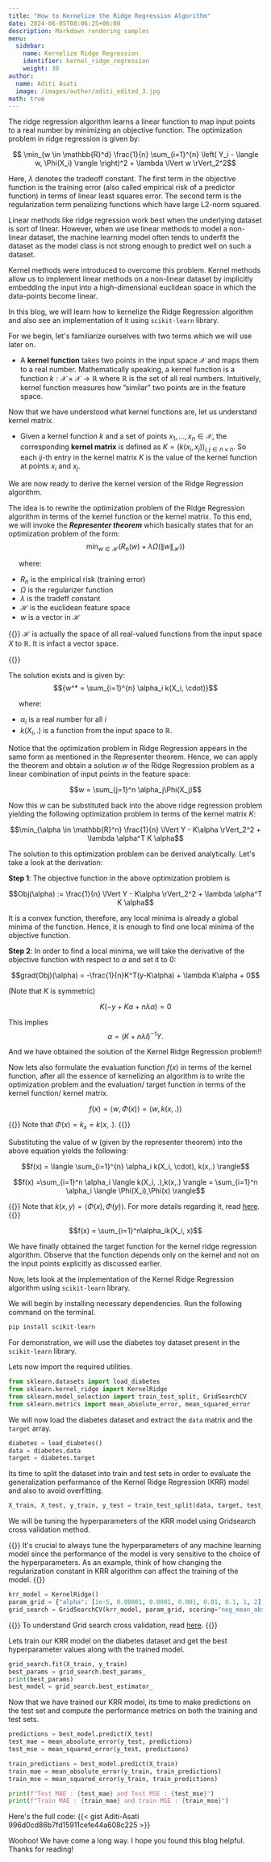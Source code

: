 ```yaml
---
title: "How to Kernelize the Ridge Regression Algorithm"
date: 2024-06-05T08:06:25+06:00
description: Markdown rendering samples
menu:
  sidebar:
    name: Kernelize Ridge Regression
    identifier: kernel_ridge_regression
    weight: 30
author:
  name: Aditi Asati
  image: /images/author/aditi_edited_3.jpg
math: true
---
```


The ridge regression algorithm learns a linear function to map input points to a real number by minimizing an objective function. The optimization problem in ridge regression is given by:

$$
\min_{w \in \mathbb{R}^d} \frac{1}{n} \sum_{i=1}^{n} \left( Y_i - \langle w, \Phi(X_i) \rangle \right)^2 + \lambda \lVert w \rVert_2^2$$

Here, $\lambda$ denotes the tradeoff constant. The first term in the objective function is the training error (also called empirical risk of a predictor function) in terms of linear least squares error. The second term is the regularization term penalizing functions which have large L2-norm squared.  

Linear methods like ridge regression work best when the underlying dataset is sort of linear. However, when we use linear methods to model a non-linear dataset, the machine learning model often tends to underfit the dataset as the model class is not strong enough to predict well on such a dataset.

Kernel methods were introduced to overcome this problem. Kernel methods allow us to implement linear methods on a non-linear dataset by implicitly embedding the input into a high-dimensional euclidean space in which the data-points become linear. 

In this blog, we will learn how to kernelize the Ridge Regression algorithm and also see an implementation of it using `scikit-learn` library.

For we begin, let's familiarize ourselves with two terms which we will use later on. 

- A **kernel function** takes two points in the input space $\mathcal{X}$ and maps them to a real number. Mathematically speaking, a kernel function is a function $k : \mathcal{X} \times \mathcal{X} \rightarrow \mathbb{R}$ where $\mathbb{R}$ is the set of all real numbers. Intuitively, kernel function measures how ”similar” two points are in the feature space.

Now that we have understood what kernel functions are, let us understand kernel matrix.

* Given a kernel function $k$ and a set of points $x_1, ..., x_n \in \mathcal{X}$, the corresponding **kernel matrix** is defined as $K = (k(x_i, x_j))_{i,j \in n \times n}$. So each $ij$-th entry in the kernel matrix $K$ is the value of the kernel function at points $x_i$ and $x_j$.

We are now ready to derive the kernel version of the Ridge Regression algorithm.

The idea is to rewrite the optimization problem of the Ridge Regression algorithm in terms of the kernel function or the kernel matrix. To this end, we will invoke the ***Representer theorem*** which basically states that for an optimization problem of the form:
$$ \min_{w \in \mathcal{H}} \left( R_n(w) + \lambda \Omega(\|w\|_{\mathcal{H}}) \right) $$ 

$\quad$ where:
- $R_n$ is the empirical risk (training error) 
- $\Omega$ is the regularizer function
- $\lambda$ is the tradeff constant
- $\mathcal{H}$ is the euclidean feature space 
- $w$ is a vector in $\mathcal{H}$ 

{{<alert type="tip">}}
$\mathcal{H}$ is actually the space of all real-valued functions from the input space $X$ to $\mathbb{R}$. It is infact a vector space.

{{</alert>}}

The solution exists and is given by:
$${w^* = \sum_{i=1}^{n} \alpha_i k(X_i, \cdot)}$$

$\quad$ where:
- $\alpha_i$ is a real number for all $i$
- $k(X_i, .)$ is a function from the input space to $\mathbb{R}$.

Notice that the optimization problem in Ridge Regression appears in the same form as mentioned in the Representer theorem. 
Hence, we can apply the theorem and obtain a solution $w$ of the Ridge Regression problem as a linear combination of input points in the feature space:

$$w = \sum_{j=1}^n \alpha_j\Phi(X_j)$$

Now this $w$ can be substituted back into the above ridge regression problem yielding the following optimization problem in terms of the kernel matrix $K$:

$$\min_{\alpha \in \mathbb{R}^n} \frac{1}{n} \lVert Y - K\alpha \rVert_2^2 + \lambda \alpha^T K \alpha$$

The solution to this optimization problem can be derived analytically. Let's take a look at the derivation:

**Step 1**:
The objective function in the above optimization problem is 

$$Obj(\alpha) := \frac{1}{n} \lVert Y - K\alpha \rVert_2^2 + \lambda \alpha^T K \alpha$$

It is a convex function, therefore, any local minima is already a global minima of the function. Hence, it is enough to find one local minima of the objective function.

**Step 2**:
In order to find a local minima, we will take the derivative of the objective function with respect to $\alpha$ and set it to 0:

$$grad(Obj)(\alpha) = -\frac{1}{n}K^T(y-K\alpha) + \lambda K\alpha + 0$$

(Note that $K$ is symmetric)

$$K(-y + K\alpha + n\lambda \alpha) = 0$$

This implies
$$\alpha = (K + n\lambda I)^{-1}Y.$$

And we have obtained the solution of the Kernel Ridge Regression problem!!

Now lets also formulate the evaluation function $f(x)$ in terms of the kernel function, after all the essence of kernelizing an algorithm is to write the optimization problem and the evaluation/ target function in terms of the kernel function/ kernel matrix.

$$f(x) = \langle w, \Phi(x) \rangle = \langle w, k(x, .) \rangle$$

{{<alert type="info">}}
Note that $\Phi(x) = k_x = k(x, .)$.
{{</alert>}}

Substituting the value of w (given by the representer theorem) into the above equation yields the following:

$$f(x) = \langle \sum_{i=1}^{n} \alpha_i k(X_i, \cdot), k(x,.) \rangle$$


$$f(x) =\sum_{i=1}^n \alpha_i \langle k(X_i, .),k(x,.) \rangle = \sum_{i=1}^n \alpha_i \langle \Phi(X_i),\Phi(x) \rangle$$

{{<alert type="info">}}
Note that $k(x,y) = \langle \Phi(x), \Phi(y) \rangle$. For more details regarding it, read [here](https://drive.google.com/file/d/1QbEQNjbfIPkVEe-qEvwFPEyLx-tg255r/view?usp=sharing).
{{</alert>}}

$$f(x) = \sum_{i=1}^n\alpha_ik(X_i, x)$$

We have finally obtained the target function for the kernel ridge regression algorithm. Observe that the function depends only on the kernel and not on the input points explicitly as discussed earlier. 

Now, lets look at the implementation of the Kernel Ridge Regression algorithm using `scikit-learn` library.

We will begin by installing necessary dependencies.
Run the following command on the terminal.

```py
pip install scikit-learn
```

For demonstration, we will use the diabetes toy dataset present in the `scikit-learn` library.

Lets now import the required utilities.

```py
from sklearn.datasets import load_diabetes
from sklearn.kernel_ridge import KernelRidge
from sklearn.model_selection import train_test_split, GridSearchCV
from sklearn.metrics import mean_absolute_error, mean_squared_error
```

We will now load the diabetes dataset and extract the `data` matrix and the `target` array.

```py
diabetes = load_diabetes()
data = diabetes.data
target = diabetes.target
```

Its time to split the dataset into train and test sets in order to evaluate the generalization performance of the Kernel Ridge Regression (KRR) model and also to avoid overfitting.

```py
X_train, X_test, y_train, y_test = train_test_split(data, target, test_size=0.2)
```

We will be tuning the hyperparameters of the KRR model using Gridsearch cross validation method. 

{{<alert type="info">}}
It's crucial to always tune the hyperparameters of any machine learning model since the performance of the model is very sensitive to the choice of the hyperparameters. As an example, think of how changing the regularization constant in KRR algorithm can affect the training of the model.
{{</alert>}}

```py
krr_model = KernelRidge()
param_grid = {"alpha": [1e-5, 0.00001, 0.0001, 0.001, 0.01, 0.1, 1, 2], "kernel": ["linear", "rbf", "poly", "sigmoid", ]}
grid_search = GridSearchCV(krr_model, param_grid, scoring="neg_mean_absolute_error", n_jobs=-1, cv=5)
```
{{<alert type="info">}}
To understand Grid search cross validation, read [here](https://towardsdatascience.com/cross-validation-and-grid-search-efa64b127c1b).
{{</alert>}}

Lets train our KRR model on the diabetes dataset and get the best hyperparameter values along with the trained model.

```py
grid_search.fit(X_train, y_train)
best_params = grid_search.best_params_
print(best_params)
best_model = grid_search.best_estimator_
```

Now that we have trained our KRR model, its time to make predictions on the test set and compute the performance metrics on both the training and test sets.

```py
predictions = best_model.predict(X_test)
test_mae = mean_absolute_error(y_test, predictions)
test_mse = mean_squared_error(y_test, predictions)

train_predictions = best_model.predict(X_train)
train_mae = mean_absolute_error(y_train, train_predictions)
train_mse = mean_squared_error(y_train, train_predictions)

print(f"Test MAE : {test_mae} and Test MSE : {test_mse}")
print(f"Train MAE : {train_mae} and train MSE : {train_mse}")
```

Here's the full code:
{{< gist Aditi-Asati 996d0cd86b7fd15911cefe44a608c225 >}}

Woohoo! We have come a long way. I hope you found this blog helpful.
Thanks for reading!